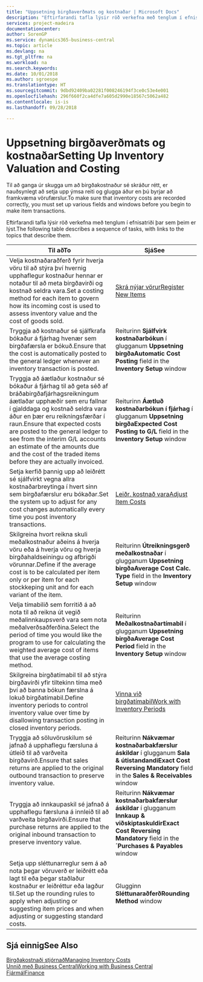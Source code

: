 ```yaml
---
title: "Uppsetning birgðaverðmats og kostnaðar | Microsoft Docs"
description: "Eftirfarandi tafla lýsir röð verkefna með tenglum í efnisatriði þar sem þeim er lýst."
services: project-madeira
documentationcenter: 
author: SorenGP
ms.service: dynamics365-business-central
ms.topic: article
ms.devlang: na
ms.tgt_pltfrm: na
ms.workload: na
ms.search.keywords: 
ms.date: 10/01/2018
ms.author: sgroespe
ms.translationtype: HT
ms.sourcegitcommit: 9dbd92409ba02281f008246194f3ce0c53e4e001
ms.openlocfilehash: 296f660f2ca4dfe7a605d2990e18567c5062a482
ms.contentlocale: is-is
ms.lasthandoff: 09/28/2018

---
```

# <a name="setting-up-inventory-valuation-and-costing"></a><span data-ttu-id="8c60b-103">Uppsetning birgðaverðmats og kostnaðar</span><span class="sxs-lookup"><span data-stu-id="8c60b-103">Setting Up Inventory Valuation and Costing</span></span>
<span data-ttu-id="8c60b-104">Til að ganga úr skugga um að birgðakostnaður sé skráður rétt, er nauðsynlegt að setja upp ýmsa reiti og glugga áður en þú byrjar að framkvæma vörufærslur.</span><span class="sxs-lookup"><span data-stu-id="8c60b-104">To make sure that inventory costs are recorded correctly, you must set up various fields and windows before you begin to make item transactions.</span></span>

<span data-ttu-id="8c60b-105">Eftirfarandi tafla lýsir röð verkefna með tenglum í efnisatriði þar sem þeim er lýst.</span><span class="sxs-lookup"><span data-stu-id="8c60b-105">The following table describes a sequence of tasks, with links to the topics that describe them.</span></span>

|<span data-ttu-id="8c60b-106">**Til að**</span><span class="sxs-lookup"><span data-stu-id="8c60b-106">**To**</span></span>|<span data-ttu-id="8c60b-107">**Sjá**</span><span class="sxs-lookup"><span data-stu-id="8c60b-107">**See**</span></span>|  
|------------|-------------|  
|<span data-ttu-id="8c60b-108">Velja kostnaðaraðferð fyrir hverja vöru til að stýra því hvernig upphaflegur kostnaður hennar er notaður til að meta birgðavirði og kostnað seldra vara.</span><span class="sxs-lookup"><span data-stu-id="8c60b-108">Set a costing method for each item to govern how its incoming cost is used to assess inventory value and the cost of goods sold.</span></span>|[<span data-ttu-id="8c60b-109">Skrá nýjar vörur</span><span class="sxs-lookup"><span data-stu-id="8c60b-109">Register New Items</span></span>](inventory-how-register-new-items.md)|  
|<span data-ttu-id="8c60b-110">Tryggja að kostnaður sé sjálfkrafa bókaður á fjárhag hvenær sem birgðafærsla er bókuð.</span><span class="sxs-lookup"><span data-stu-id="8c60b-110">Ensure that the cost is automatically posted to the general ledger whenever an inventory transaction is posted.</span></span>|<span data-ttu-id="8c60b-111">Reiturinn **Sjálfvirk kostnaðarbókun** í glugganum **Uppsetning birgða**</span><span class="sxs-lookup"><span data-stu-id="8c60b-111">**Automatic Cost Posting** field in the **Inventory Setup** window</span></span>|  
|<span data-ttu-id="8c60b-112">Tryggja að áætlaður kostnaður sé bókaður á fjárhag til að geta séð af bráðabirgðafjárhagsreikningum áætlaðar upphæðir sem eru fallnar í gjalddaga og kostnað seldra vara áður en þær eru reikningsfærðar í raun.</span><span class="sxs-lookup"><span data-stu-id="8c60b-112">Ensure that expected costs are posted to the general ledger to see from the interim G/L accounts an estimate of the amounts due and the cost of the traded items before they are actually invoiced.</span></span>|<span data-ttu-id="8c60b-113">Reiturinn **Áætluð kostnaðarbókun í fjárhag** í glugganum **Uppsetning birgða**</span><span class="sxs-lookup"><span data-stu-id="8c60b-113">**Expected Cost Posting to G/L** field in the **Inventory Setup** window</span></span>|  
|<span data-ttu-id="8c60b-114">Setja kerfið þannig upp að leiðrétt sé sjálfvirkt vegna allra kostnaðarbreytinga í hvert sinn sem birgðafærslur eru bókaðar.</span><span class="sxs-lookup"><span data-stu-id="8c60b-114">Set the system up to adjust for any cost changes automatically every time you post inventory transactions.</span></span>|[<span data-ttu-id="8c60b-115">Leiðr. kostnað vara</span><span class="sxs-lookup"><span data-stu-id="8c60b-115">Adjust Item Costs</span></span>](inventory-how-adjust-item-costs.md)|  
|<span data-ttu-id="8c60b-116">Skilgreina hvort reikna skuli meðalkostnaður aðeins á hverja vöru eða á hverja vöru og hverja birgðahaldseiningu og afbrigði vörunnar.</span><span class="sxs-lookup"><span data-stu-id="8c60b-116">Define if the average cost is to be calculated per item only or per item for each stockkeping unit and for each variant of the item.</span></span>|<span data-ttu-id="8c60b-117">Reiturinn **Útreikningsgerð meðalkostnaðar** í glugganum **Uppsetning birgða**</span><span class="sxs-lookup"><span data-stu-id="8c60b-117">**Average Cost Calc. Type** field in the **Inventory Setup** window</span></span>|  
|<span data-ttu-id="8c60b-118">Velja tímabilið sem forritið á að nota til að reikna út vegið meðalinnkaupsverð vara sem nota meðalverðsaðferðina.</span><span class="sxs-lookup"><span data-stu-id="8c60b-118">Select the period of time you would like the program to use for calculating the weighted average cost of items that use the average costing method.</span></span>|<span data-ttu-id="8c60b-119">Reiturinn **Meðalkostnaðartímabil** í glugganum **Uppsetning birgða**</span><span class="sxs-lookup"><span data-stu-id="8c60b-119">**Average Cost Period** field in the **Inventory Setup** window</span></span>|  
|<span data-ttu-id="8c60b-120">Skilgreina birgðatímabil til að stýra birgðavirði yfir tiltekinn tíma með því að banna bókun færslna á lokuð birgðatímabil.</span><span class="sxs-lookup"><span data-stu-id="8c60b-120">Define inventory periods to control inventory value over time by disallowing transaction posting in closed inventory periods.</span></span>|[<span data-ttu-id="8c60b-121">Vinna við birgðatímabil</span><span class="sxs-lookup"><span data-stu-id="8c60b-121">Work with Inventory Periods</span></span>](finance-how-to-work-with-inventory-periods.md)|  
|<span data-ttu-id="8c60b-122">Tryggja að söluvöruskilum sé jafnað á upphaflegu færsluna á útleið til að varðveita birgðavirð.</span><span class="sxs-lookup"><span data-stu-id="8c60b-122">Ensure that sales returns are applied to the original outbound transaction to preserve inventory value.</span></span>|<span data-ttu-id="8c60b-123">Reiturinn **Nákvæmar kostnaðarbakfærslur áskildar** í glugganum **Sala & útistandandi**</span><span class="sxs-lookup"><span data-stu-id="8c60b-123">**Exact Cost Reversing Mandatory** field in the **Sales & Receivables** window</span></span>|  
|<span data-ttu-id="8c60b-124">Tryggja að innkaupaskil sé jafnað á upphaflegu færsluna á innleið til að varðveita birgðavirði.</span><span class="sxs-lookup"><span data-stu-id="8c60b-124">Ensure that purchase returns are applied to the original inbound transaction to preserve inventory value.</span></span>|<span data-ttu-id="8c60b-125">Reiturinn **Nákvæmar kostnaðarbakfærslur áskildar** í glugganum **Innkaup & viðskiptaskuldir**</span><span class="sxs-lookup"><span data-stu-id="8c60b-125">**Exact Cost Reversing Mandatory** field in the **´Purchases & Payables** window</span></span>|
|<span data-ttu-id="8c60b-126">Setja upp sléttunarreglur sem á að nota þegar vöruverð er leiðrétt eða lagt til eða þegar staðlaður kostnaður er leiðréttur eða lagður til.</span><span class="sxs-lookup"><span data-stu-id="8c60b-126">Set up the rounding rules to apply when adjusting or suggesting item prices and when adjusting or suggesting standard costs.</span></span>|<span data-ttu-id="8c60b-127">Glugginn **Sléttunaraðferð**</span><span class="sxs-lookup"><span data-stu-id="8c60b-127">**Rounding Method** window</span></span>|  

## <a name="see-also"></a><span data-ttu-id="8c60b-128">Sjá einnig</span><span class="sxs-lookup"><span data-stu-id="8c60b-128">See Also</span></span>  
[<span data-ttu-id="8c60b-129">Birgðakostnaði stjórnað</span><span class="sxs-lookup"><span data-stu-id="8c60b-129">Managing Inventory Costs</span></span>](finance-manage-inventory-costs.md)  
[<span data-ttu-id="8c60b-130">Unnið með Business Central</span><span class="sxs-lookup"><span data-stu-id="8c60b-130">Working with Business Central</span></span>](ui-work-product.md)  
[<span data-ttu-id="8c60b-131">Fjármál</span><span class="sxs-lookup"><span data-stu-id="8c60b-131">Finance</span></span>](finance.md)  

